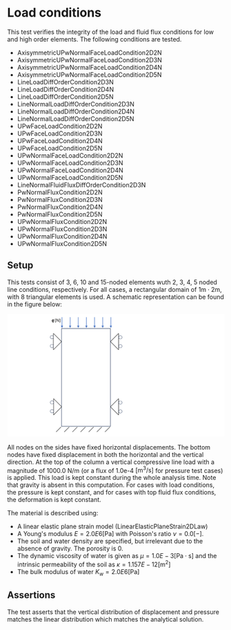 # Load conditions

This test verifies the integrity of the load and fluid flux conditions for low and high order elements.
The following conditions are tested.

- AxisymmetricUPwNormalFaceLoadCondition2D2N
- AxisymmetricUPwNormalFaceLoadCondition2D3N
- AxisymmetricUPwNormalFaceLoadCondition2D4N
- AxisymmetricUPwNormalFaceLoadCondition2D5N
- LineLoadDiffOrderCondition2D3N
- LineLoadDiffOrderCondition2D4N
- LineLoadDiffOrderCondition2D5N
- LineNormalLoadDiffOrderCondition2D3N
- LineNormalLoadDiffOrderCondition2D4N
- LineNormalLoadDiffOrderCondition2D5N
- UPwFaceLoadCondition2D2N
- UPwFaceLoadCondition2D3N
- UPwFaceLoadCondition2D4N
- UPwFaceLoadCondition2D5N
- UPwNormalFaceLoadCondition2D2N
- UPwNormalFaceLoadCondition2D3N
- UPwNormalFaceLoadCondition2D4N
- UPwNormalFaceLoadCondition2D5N
- LineNormalFluidFluxDiffOrderCondition2D3N
- PwNormalFluxCondition2D2N
- PwNormalFluxCondition2D3N
- PwNormalFluxCondition2D4N
- PwNormalFluxCondition2D5N
- UPwNormalFluxCondition2D2N
- UPwNormalFluxCondition2D3N
- UPwNormalFluxCondition2D4N
- UPwNormalFluxCondition2D5N


## Setup

This tests consist of 3, 6, 10 and 15-noded elements wuth 2, 3, 4, 5 noded line conditions, respectively. For all cases, a rectangular domain of $1 \mathrm{m} \cdot 2 \mathrm{m}$, with 8 triangular elements is used. A schematic representation can be found in the figure below:

<img src="documentation_data/load_flux_domain.svg" alt="Visualization of the domain and conditions" title="Visualization of the domain and conditions" width="600">

All nodes on the sides have fixed horizontal displacements. The bottom nodes have fixed displacement in both the horizontal and the vertical
direction. At the top of the column a vertical compressive line load with a magnitude of 1000.0 N/m (or a flux of 1.0e-4 $\mathrm{[m^3/s]}$ for pressure test cases) is applied. This load is kept constant during the whole analysis time. Note that gravity is absent in this computation. For cases with load conditions, the pressure is kept constant, and for cases with top fluid flux conditions, the deformation is kept constant.

The material is described using:
-   A linear elastic plane strain model (LinearElasticPlaneStrain2DLaw)
-   A Young's modulus $E = 2.0E6 \mathrm{[Pa]}$ with Poisson's ratio $\nu = 0.0 \mathrm{[-]}$.
-   The soil and water density are specified, but irrelevant due to the absence of gravity. The porosity is 0.
-   The dynamic viscosity of water is given as $\mu = 1.0E-3 \mathrm{[Pa \cdot s]}$ and the intrinsic permeability of the soil as $\kappa = 1.157E-12 \mathrm{[m^2]}$
-   The bulk modulus of water $K_w = 2.0E6 \mathrm{[Pa]}$

## Assertions
The test asserts that the vertical distribution of displacement and pressure matches the linear distribution which matches the analytical solution.


